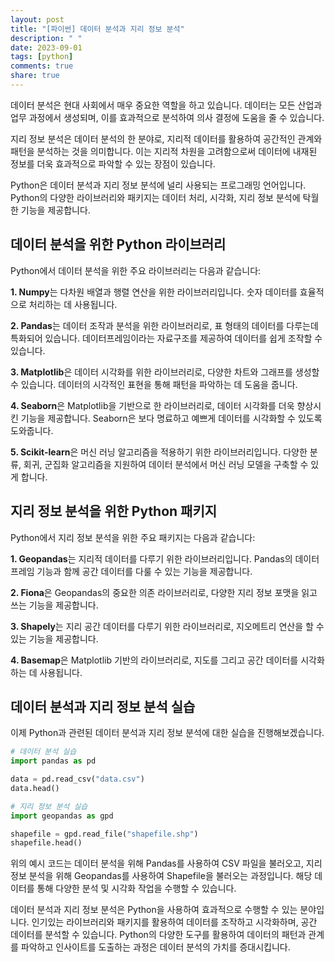 ```yaml
---
layout: post
title: "[파이썬] 데이터 분석과 지리 정보 분석"
description: " "
date: 2023-09-01
tags: [python]
comments: true
share: true
---
```


데이터 분석은 현대 사회에서 매우 중요한 역할을 하고 있습니다. 데이터는 모든 산업과 업무 과정에서 생성되며, 이를 효과적으로 분석하여 의사 결정에 도움을 줄 수 있습니다. 

지리 정보 분석은 데이터 분석의 한 분야로, 지리적 데이터를 활용하여 공간적인 관계와 패턴을 분석하는 것을 의미합니다. 이는 지리적 차원을 고려함으로써 데이터에 내재된 정보를 더욱 효과적으로 파악할 수 있는 장점이 있습니다.

Python은 데이터 분석과 지리 정보 분석에 널리 사용되는 프로그래밍 언어입니다. Python의 다양한 라이브러리와 패키지는 데이터 처리, 시각화, 지리 정보 분석에 탁월한 기능을 제공합니다. 

## 데이터 분석을 위한 Python 라이브러리

Python에서 데이터 분석을 위한 주요 라이브러리는 다음과 같습니다:

**1. Numpy**는 다차원 배열과 행렬 연산을 위한 라이브러리입니다. 숫자 데이터를 효율적으로 처리하는 데 사용됩니다.

**2. Pandas**는 데이터 조작과 분석을 위한 라이브러리로, 표 형태의 데이터를 다루는데 특화되어 있습니다. 데이터프레임이라는 자료구조를 제공하여 데이터를 쉽게 조작할 수 있습니다.

**3. Matplotlib**은 데이터 시각화를 위한 라이브러리로, 다양한 차트와 그래프를 생성할 수 있습니다. 데이터의 시각적인 표현을 통해 패턴을 파악하는 데 도움을 줍니다.

**4. Seaborn**은 Matplotlib을 기반으로 한 라이브러리로, 데이터 시각화를 더욱 향상시킨 기능을 제공합니다. Seaborn은 보다 명료하고 예쁘게 데이터를 시각화할 수 있도록 도와줍니다.

**5. Scikit-learn**은 머신 러닝 알고리즘을 적용하기 위한 라이브러리입니다. 다양한 분류, 회귀, 군집화 알고리즘을 지원하여 데이터 분석에서 머신 러닝 모델을 구축할 수 있게 합니다.

## 지리 정보 분석을 위한 Python 패키지

Python에서 지리 정보 분석을 위한 주요 패키지는 다음과 같습니다:

**1. Geopandas**는 지리적 데이터를 다루기 위한 라이브러리입니다. Pandas의 데이터프레임 기능과 함께 공간 데이터를 다룰 수 있는 기능을 제공합니다.

**2. Fiona**은 Geopandas의 중요한 의존 라이브러리로, 다양한 지리 정보 포맷을 읽고 쓰는 기능을 제공합니다.

**3. Shapely**는 지리 공간 데이터를 다루기 위한 라이브러리로, 지오메트리 연산을 할 수 있는 기능을 제공합니다.

**4. Basemap**은 Matplotlib 기반의 라이브러리로, 지도를 그리고 공간 데이터를 시각화하는 데 사용됩니다.

## 데이터 분석과 지리 정보 분석 실습

이제 Python과 관련된 데이터 분석과 지리 정보 분석에 대한 실습을 진행해보겠습니다. 

```python
# 데이터 분석 실습
import pandas as pd

data = pd.read_csv("data.csv")
data.head()

# 지리 정보 분석 실습
import geopandas as gpd

shapefile = gpd.read_file("shapefile.shp")
shapefile.head()
```

위의 예시 코드는 데이터 분석을 위해 Pandas를 사용하여 CSV 파일을 불러오고, 지리 정보 분석을 위해 Geopandas를 사용하여 Shapefile을 불러오는 과정입니다. 해당 데이터를 통해 다양한 분석 및 시각화 작업을 수행할 수 있습니다.

데이터 분석과 지리 정보 분석은 Python을 사용하여 효과적으로 수행할 수 있는 분야입니다. 인기있는 라이브러리와 패키지를 활용하여 데이터를 조작하고 시각화하며, 공간 데이터를 분석할 수 있습니다. Python의 다양한 도구를 활용하여 데이터의 패턴과 관계를 파악하고 인사이트를 도출하는 과정은 데이터 분석의 가치를 증대시킵니다.
